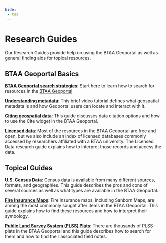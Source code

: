 ```yaml
---
hide:
 - toc
---
```


# Research Guides

Our Research Guides provide help on using the BTAA Geoportal as well as general finding aids for topical resources.

## BTAA Geoportal Basics

[**BTAA Geoportal search strategies**](search-strategies.md): Start here to learn how to search for resources in the [BTAA Geoportal](https://geo.btaa.org)

[**Understanding metadata**](understanding-metadata.md): This brief video tutorial defines what geospatial metadata is and how Geoportal users can locate and interact with it.

[**Citing geospatial data**](cite-data.md): This guide discusses data citation options and how to use the Cite widget in the BTAA Geoportal.

[**Licensed data**](licensed-data.md): Most of the resources in the BTAA Geoportal are free and open, but we also include an index of licensed databases commonly accessed by researchers affiliated with a BTAA university.  The Licensed Data research guide explains how to interpret those records and access the data.

## Topical Guides

[**U.S. Census Data**](census.md): Census data is available from many different sources, formats, and geographies. This guide describes the pros and cons of several sources as well as what types are available in the BTAA Geoportal.

[**Fire Insurance Maps**](fire-insurance.md): Fire insurance maps, including Sanborn Maps, are among the most commonly sought after items in the BTAA Geoportal. This guide explains how to find these resources and how to interpret their symbology. 

[**Public Land Survey System (PLSS) Plats**](plss.md): There are thousands of PLSS plats in the BTAA Geoportal and this guide describes how to search for them and how to find their associated field notes.

 
